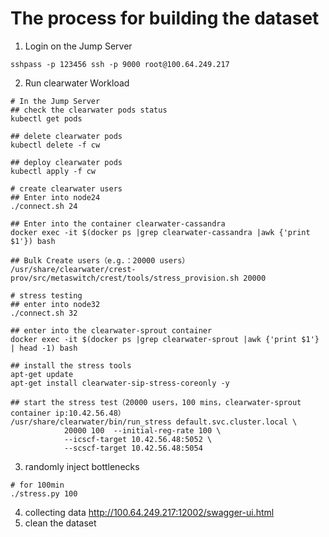 # The process for building the dataset
1. Login on the Jump Server
```
sshpass -p 123456 ssh -p 9000 root@100.64.249.217
```
2. Run clearwater Workload
```
# In the Jump Server
## check the clearwater pods status
kubectl get pods

## delete clearwater pods
kubectl delete -f cw

## deploy clearwater pods
kubectl apply -f cw

# create clearwater users
## Enter into node24
./connect.sh 24

## Enter into the container clearwater-cassandra
docker exec -it $(docker ps |grep clearwater-cassandra |awk {'print $1'}) bash

## Bulk Create users（e.g.：20000 users）
/usr/share/clearwater/crest-prov/src/metaswitch/crest/tools/stress_provision.sh 20000

# stress testing
## enter into node32
./connect.sh 32

## enter into the clearwater-sprout container
docker exec -it $(docker ps |grep clearwater-sprout |awk {'print $1'} | head -1) bash

## install the stress tools
apt-get update
apt-get install clearwater-sip-stress-coreonly -y

## start the stress test（20000 users，100 mins，clearwater-sprout container ip:10.42.56.48）
/usr/share/clearwater/bin/run_stress default.svc.cluster.local \
            20000 100  --initial-reg-rate 100 \
            --icscf-target 10.42.56.48:5052 \
            --scscf-target 10.42.56.48:5054
```
3. randomly inject bottlenecks
```
# for 100min
./stress.py 100
```
4. collecting data
http://100.64.249.217:12002/swagger-ui.html
5. clean the dataset
